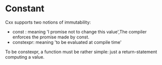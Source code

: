 # Constant
Cxx supports two notions of immutability:
* const : meaning 'I promise not to change this value',The compiler enforces the promise made by const.
* constexpr: meaning 'to be evaluated at compile time'

To be constexpr, a function must be rather simple: just a return-statement computing a value.
